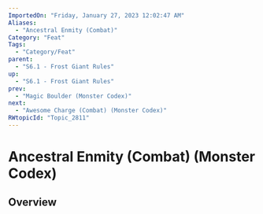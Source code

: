 ```yaml
---
ImportedOn: "Friday, January 27, 2023 12:02:47 AM"
Aliases:
  - "Ancestral Enmity (Combat)"
Category: "Feat"
Tags:
  - "Category/Feat"
parent:
  - "S6.1 - Frost Giant Rules"
up:
  - "S6.1 - Frost Giant Rules"
prev:
  - "Magic Boulder (Monster Codex)"
next:
  - "Awesome Charge (Combat) (Monster Codex)"
RWtopicId: "Topic_2811"
---
```

# Ancestral Enmity (Combat) (Monster Codex)
## Overview
